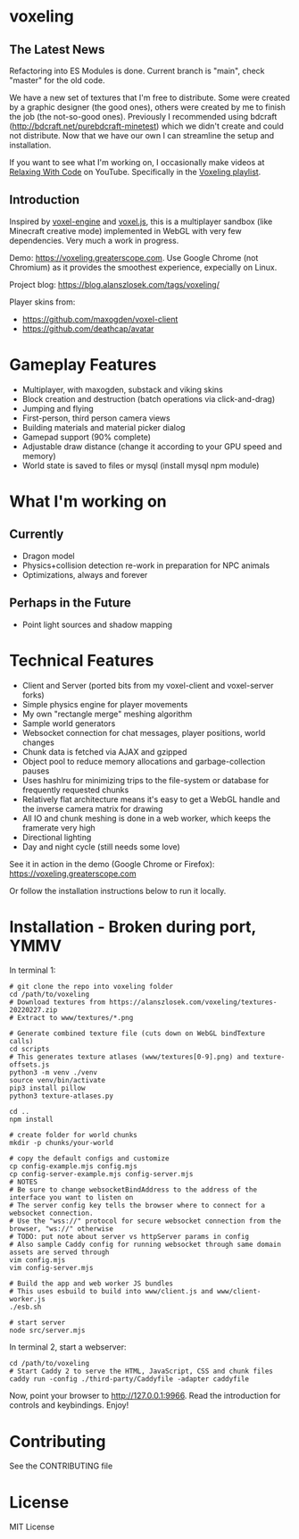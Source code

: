 voxeling
====

## The Latest News

Refactoring into ES Modules is done. Current branch is "main", check "master" for the old code.

We have a new set of textures that I'm free to distribute. Some were created by a graphic designer (the good ones), others were created by me to finish the job (the not-so-good ones). Previously I recommended using bdcraft (http://bdcraft.net/purebdcraft-minetest) which we didn't create and could not distribute. Now that we have our own I can streamline the setup and installation.

If you want to see what I'm working on, I occasionally make videos at [Relaxing With Code](https://www.youtube.com/channel/UCtuuC26V9NnEcdSKpIP15hw) on YouTube. Specifically in the [Voxeling playlist](https://www.youtube.com/playlist?list=PLGonE3T1sorRgdHNBGhpjUojdChc5CSD0).

## Introduction

Inspired by [voxel-engine](https://github.com/maxogden/voxel-engine) and [voxel.js](http://voxeljs.com), this is a multiplayer sandbox (like Minecraft creative mode) implemented in WebGL with very few dependencies. Very much a work in progress.

Demo: https://voxeling.greaterscope.com. Use Google Chrome (not Chromium) as it provides the smoothest experience, expecially on Linux.

Project blog: https://blog.alanszlosek.com/tags/voxeling/

Player skins from:

* https://github.com/maxogden/voxel-client
* https://github.com/deathcap/avatar


# Gameplay Features

* Multiplayer, with maxogden, substack and viking skins
* Block creation and destruction (batch operations via click-and-drag)
* Jumping and flying
* First-person, third person camera views
* Building materials and material picker dialog
* Gamepad support (90% complete)
* Adjustable draw distance (change it according to your GPU speed and memory)
* World state is saved to files or mysql (install mysql npm module)


# What I'm working on

## Currently

* Dragon model
* Physics+collision detection re-work in preparation for NPC animals
* Optimizations, always and forever

## Perhaps in the Future 

* Point light sources and shadow mapping

# Technical Features

* Client and Server (ported bits from my voxel-client and voxel-server forks)
* Simple physics engine for player movements
* My own "rectangle merge" meshing algorithm
* Sample world generators
* Websocket connection for chat messages, player positions, world changes
* Chunk data is fetched via AJAX and gzipped
* Object pool to reduce memory allocations and garbage-collection pauses
* Uses hashlru for minimizing trips to the file-system or database for frequently requested chunks
* Relatively flat architecture means it's easy to get a WebGL handle and the inverse camera matrix for drawing
* All IO and chunk meshing is done in a web worker, which keeps the framerate very high
* Directional lighting
* Day and night cycle (still needs some love)

See it in action in the demo (Google Chrome or Firefox): https://voxeling.greaterscope.com

Or follow the installation instructions below to run it locally.


# Installation - Broken during port, YMMV

In terminal 1:

```
# git clone the repo into voxeling folder
cd /path/to/voxeling
# Download textures from https://alanszlosek.com/voxeling/textures-20220227.zip
# Extract to www/textures/*.png

# Generate combined texture file (cuts down on WebGL bindTexture calls)
cd scripts
# This generates texture atlases (www/textures[0-9].png) and texture-offsets.js
python3 -m venv ./venv
source venv/bin/activate
pip3 install pillow
python3 texture-atlases.py

cd ..
npm install

# create folder for world chunks
mkdir -p chunks/your-world

# copy the default configs and customize
cp config-example.mjs config.mjs
cp config-server-example.mjs config-server.mjs
# NOTES
# Be sure to change websocketBindAddress to the address of the interface you want to listen on
# The server config key tells the browser where to connect for a websocket connection.
# Use the "wss://" protocol for secure websocket connection from the browser, "ws://" otherwise
# TODO: put note about server vs httpServer params in config
# Also sample Caddy config for running websocket through same domain assets are served through
vim config.mjs
vim config-server.mjs

# Build the app and web worker JS bundles
# This uses esbuild to build into www/client.js and www/client-worker.js
./esb.sh

# start server
node src/server.mjs
```

In terminal 2, start a webserver:

```
cd /path/to/voxeling
# Start Caddy 2 to serve the HTML, JavaScript, CSS and chunk files
caddy run -config ./third-party/Caddyfile -adapter caddyfile
```

Now, point your browser to http://127.0.0.1:9966. Read the introduction for controls and keybindings. Enjoy!


Contributing
====

See the CONTRIBUTING file


License
====

MIT License
